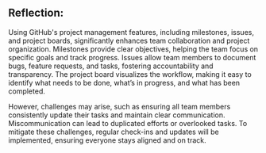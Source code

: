 
## Reflection:

Using GitHub's project management features, including milestones, issues, and project boards, significantly enhances team collaboration and project organization. Milestones provide clear objectives, helping the team focus on specific goals and track progress. Issues allow team members to document bugs, feature requests, and tasks, fostering accountability and transparency. The project board visualizes the workflow, making it easy to identify what needs to be done, what’s in progress, and what has been completed.

However, challenges may arise, such as ensuring all team members consistently update their tasks and maintain clear communication. Miscommunication can lead to duplicated efforts or overlooked tasks. To mitigate these challenges, regular check-ins and updates will be implemented, ensuring everyone stays aligned and on track.
